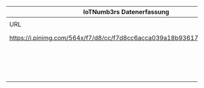 |IoTNumb3rs Datenerfassung|||||||||||
| ---- | ---- | ---- | ---- | ---- | ---- | ---- | ---- | ---- | ---- | ---- |
||||||||||||
|URL|home_url|filename|device_class|device_count|market_class|market_volume|prognosis_year|publication_year|authorship_class|Dropbox folder|
|https://i.pinimg.com/564x/f7/d8/cc/f7d8cc6acca039a18b936174991ee65a.jpg|https://de.surveymonkey.com/curiosity/|file1_f7d8cc6acca039a18b936174991ee65a.jpg|generic IoT|50000000000||2020||2015|scientist|marielledemuth/20181123-1805|
||||||revenue|1000000000|2020|2015|scientist|marielledemuth/20181123-1805|
||||||value|6200000000|2025|2015|scientist|marielledemuth/20181123-1805|
